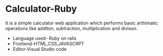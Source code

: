 # Calculator-Ruby
It is a simple calculator web application which performs basic arthimatic operations like additon, subtraction, multiplication and divison.
* Language used- Ruby on rails
* Frontend-HTML,CSS,JAVASCRPT  
* Editor-Visual Studio code            
